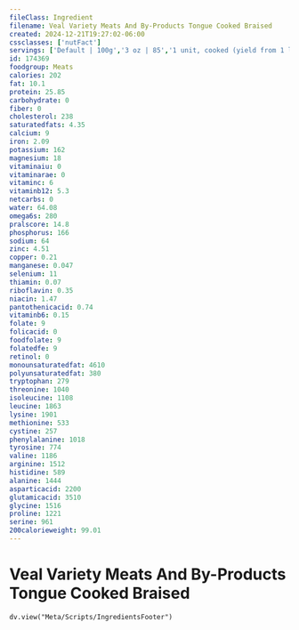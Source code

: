```yaml
---
fileClass: Ingredient
filename: Veal Variety Meats And By-Products Tongue Cooked Braised
created: 2024-12-21T19:27:02-06:00
cssclasses: ['nutFact']
servings: ['Default | 100g','3 oz | 85','1 unit, cooked (yield from 1 lb raw meat) | 255']
id: 174369
foodgroup: Meats
calories: 202
fat: 10.1
protein: 25.85
carbohydrate: 0
fiber: 0
cholesterol: 238
saturatedfats: 4.35
calcium: 9
iron: 2.09
potassium: 162
magnesium: 18
vitaminaiu: 0
vitaminarae: 0
vitaminc: 6
vitaminb12: 5.3
netcarbs: 0
water: 64.08
omega6s: 280
pralscore: 14.8
phosphorus: 166
sodium: 64
zinc: 4.51
copper: 0.21
manganese: 0.047
selenium: 11
thiamin: 0.07
riboflavin: 0.35
niacin: 1.47
pantothenicacid: 0.74
vitaminb6: 0.15
folate: 9
folicacid: 0
foodfolate: 9
folatedfe: 9
retinol: 0
monounsaturatedfat: 4610
polyunsaturatedfat: 380
tryptophan: 279
threonine: 1040
isoleucine: 1108
leucine: 1863
lysine: 1901
methionine: 533
cystine: 257
phenylalanine: 1018
tyrosine: 774
valine: 1186
arginine: 1512
histidine: 589
alanine: 1444
asparticacid: 2200
glutamicacid: 3510
glycine: 1516
proline: 1221
serine: 961
200calorieweight: 99.01
---
```


# Veal Variety Meats And By-Products Tongue Cooked Braised

```dataviewjs
dv.view("Meta/Scripts/IngredientsFooter")
```